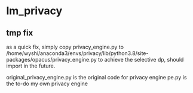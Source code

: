 # lm_privacy

## tmp fix
as a quick fix, simply copy privacy_engine.py to /home/wyshi/anaconda3/envs/privacy/lib/python3.8/site-packages/opacus/privacy_engine.py
to achieve the selective dp, should import in the future.

original_privacy_engine.py is the original code for privacy engine
pe.py is the to-do my own privacy engine